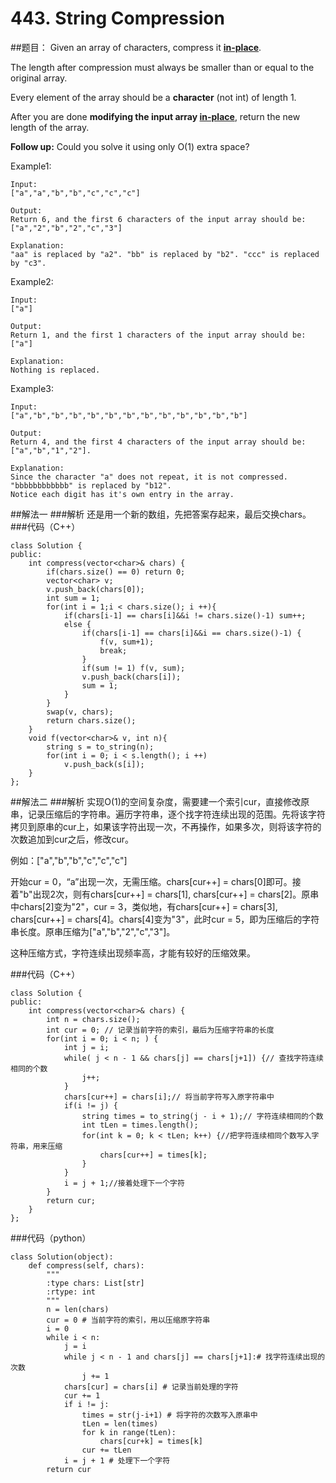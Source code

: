 # 443. String Compression


##题目：
Given an array of characters, compress it [**in-place**](https://en.wikipedia.org/wiki/In-place_algorithm).

The length after compression must always be smaller than or equal to the original array.

Every element of the array should be a **character** (not int) of length 1.

After you are done **modifying the input array [in-place](https://en.wikipedia.org/wiki/In-place_algorithm)**, return the new length of the array.

**Follow up:**
Could you solve it using only O(1) extra space?

Example1:
```
Input:
["a","a","b","b","c","c","c"]

Output:
Return 6, and the first 6 characters of the input array should be: ["a","2","b","2","c","3"]

Explanation:
"aa" is replaced by "a2". "bb" is replaced by "b2". "ccc" is replaced by "c3".
```
Example2:
```
Input:
["a"]

Output:
Return 1, and the first 1 characters of the input array should be: ["a"]

Explanation:
Nothing is replaced.
```
Example3:
```
Input:
["a","b","b","b","b","b","b","b","b","b","b","b","b"]

Output:
Return 4, and the first 4 characters of the input array should be: ["a","b","1","2"].

Explanation:
Since the character "a" does not repeat, it is not compressed. "bbbbbbbbbbbb" is replaced by "b12".
Notice each digit has it's own entry in the array.
```
##解法一
###解析
            还是用一个新的数组，先把答案存起来，最后交换chars。
###代码（C++）
```
class Solution {
public:
    int compress(vector<char>& chars) {
        if(chars.size() == 0) return 0;
        vector<char> v;
        v.push_back(chars[0]);
        int sum = 1;
        for(int i = 1;i < chars.size(); i ++){
            if(chars[i-1] == chars[i]&&i != chars.size()-1) sum++;
            else {
                if(chars[i-1] == chars[i]&&i == chars.size()-1) {
                    f(v, sum+1);
                    break;
                }
                if(sum != 1) f(v, sum);
                v.push_back(chars[i]);
                sum = 1;
            }
        }
        swap(v, chars);
        return chars.size();
    }
    void f(vector<char>& v, int n){
        string s = to_string(n);
        for(int i = 0; i < s.length(); i ++)
            v.push_back(s[i]);
    }
};
```
##解法二
###解析
实现O(1)的空间复杂度，需要建一个索引cur，直接修改原串，记录压缩后的字符串。遍历字符串，逐个找字符连续出现的范围。先将该字符拷贝到原串的cur上，如果该字符出现一次，不再操作，如果多次，则将该字符的次数追加到cur之后，修改cur。

例如：["a","b","b","c","c","c"]

开始cur = 0，“a”出现一次，无需压缩。chars[cur++] = chars[0]即可。接着"b"出现2次，则有chars[cur++] = chars[1], chars[cur++] = chars[2]。原串中chars[2]变为"2"，cur = 3，类似地，有chars[cur++] = chars[3], chars[cur++] = chars[4]。chars[4]变为"3"，此时cur = 5，即为压缩后的字符串长度。原串压缩为["a","b","2","c","3"]。

这种压缩方式，字符连续出现频率高，才能有较好的压缩效果。

###代码（C++）
```
class Solution {
public:
    int compress(vector<char>& chars) {
        int n = chars.size();
        int cur = 0; // 记录当前字符的索引，最后为压缩字符串的长度
        for(int i = 0; i < n; ) {
            int j = i;
            while( j < n - 1 && chars[j] == chars[j+1]) {// 查找字符连续相同的个数
                j++;
            }
            chars[cur++] = chars[i];// 将当前字符写入原字符串中
            if(i != j) {
                string times = to_string(j - i + 1);// 字符连续相同的个数
                int tLen = times.length();
                for(int k = 0; k < tLen; k++) {//把字符连续相同个数写入字符串，用来压缩
                    chars[cur++] = times[k];
                }
            }
            i = j + 1;//接着处理下一个字符
        }
        return cur;
    }
};  
```

###代码（python）
```
class Solution(object):
    def compress(self, chars):
        """
        :type chars: List[str]
        :rtype: int
        """
        n = len(chars) 
        cur = 0 # 当前字符的索引，用以压缩原字符串
        i = 0
        while i < n:
            j = i
            while j < n - 1 and chars[j] == chars[j+1]:# 找字符连续出现的次数
                j += 1
            chars[cur] = chars[i] # 记录当前处理的字符
            cur += 1
            if i != j:
                times = str(j-i+1) # 将字符的次数写入原串中
                tLen = len(times)
                for k in range(tLen):
                    chars[cur+k] = times[k]
                cur += tLen
            i = j + 1 # 处理下一个字符
        return cur
```

